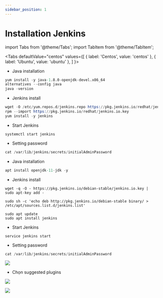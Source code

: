 ```yaml
---
sidebar_position: 1
---
```

# Installation Jenkins

import Tabs from '@theme/Tabs';
import TabItem from '@theme/TabItem';

<Tabs
  defaultValue="centos"
  values={[
    { label: 'Centos', value: 'centos' },
    { label: 'Ubuntu', value: 'ubuntu' },
  ]
}>
<TabItem value="centos">

- Java installation

```s
yum install -y java-1.8.0-openjdk-devel.x86_64
alternatives --config java
java -version
```

- Jenkins install

```s
wget -O /etc/yum.repos.d/jenkins.repo https://pkg.jenkins.io/redhat/jenkins.repo
rpm --import https://pkg.jenkins.io/redhat/jenkins.io.key
yum install -y jenkins
```

- Start Jenkins

```
systemctl start jenkins
```

- Setting password

```s
cat /var/lib/jenkins/secrets/initialAdminPassword
```

</TabItem>
<TabItem value="ubuntu">

- Java installation

```s
apt install openjdk-11-jdk -y
```

- Jenkins install

```
wget -q -O - https://pkg.jenkins.io/debian-stable/jenkins.io.key | sudo apt-key add -
```

```
sudo sh -c 'echo deb http://pkg.jenkins.io/debian-stable binary/ > /etc/apt/sources.list.d/jenkins.list'
```

```
sudo apt update
sudo apt install jenkins

```

- Start Jenkins

```
service jenkins start
```

- Setting password

```s
cat /var/lib/jenkins/secrets/initialAdminPassword
```
</TabItem>
</Tabs>

![](https://res.cloudinary.com/ttlcong/image/upload/v1628568475/image-docs/JenkinsMainLogin2.123020.png)

- Chọn suggested plugins

![](https://res.cloudinary.com/ttlcong/image/upload/v1628568277/image-docs/JenkinsMainLogin3.123020.jpg)

![](https://res.cloudinary.com/ttlcong/image/upload/v1628568556/image-docs/JenkinsMainLogin1.123020.png)
